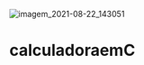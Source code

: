 ![imagem_2021-08-22_143051](https://user-images.githubusercontent.com/89352937/130364409-447e9a7c-c224-4373-8178-92552ee44263.png)
# calculadoraemC

